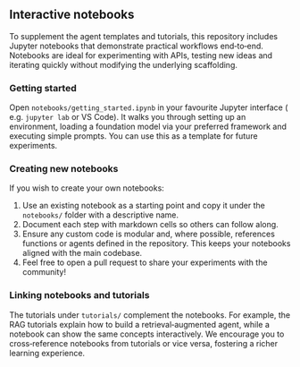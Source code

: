 ## Interactive notebooks

To supplement the agent templates and tutorials, this repository includes
Jupyter notebooks that demonstrate practical workflows end‑to‑end.  Notebooks
are ideal for experimenting with APIs, testing new ideas and iterating
quickly without modifying the underlying scaffolding.

### Getting started

Open `notebooks/getting_started.ipynb` in your favourite Jupyter interface
(
e.g. `jupyter lab` or VS Code).  It walks you through setting up an
environment, loading a foundation model via your preferred framework and
executing simple prompts.  You can use this as a template for future
experiments.

### Creating new notebooks

If you wish to create your own notebooks:

1. Use an existing notebook as a starting point and copy it under the
   `notebooks/` folder with a descriptive name.
2. Document each step with markdown cells so others can follow along.
3. Ensure any custom code is modular and, where possible, references
   functions or agents defined in the repository.  This keeps your
   notebooks aligned with the main codebase.
4. Feel free to open a pull request to share your experiments with the
   community!

### Linking notebooks and tutorials

The tutorials under `tutorials/` complement the notebooks.  For example,
the RAG tutorials explain how to build a retrieval‑augmented agent, while
a notebook can show the same concepts interactively.  We encourage you to
cross‑reference notebooks from tutorials or vice versa, fostering a richer
learning experience.